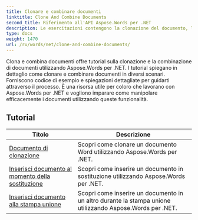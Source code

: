 ```yaml
---
title: Clonare e combinare documenti
linktitle: Clone And Combine Documents
second_title: Riferimento all'API Aspose.Words per .NET
description: Le esercitazioni contengono la clonazione del documento, l'inserimento del documento alla sostituzione e l'inserimento del documento alla stampa unione.
type: docs
weight: 1470
url: /ru/words/net/clone-and-combine-documents/
---
```

Clona e combina documenti offre tutorial sulla clonazione e la combinazione di documenti utilizzando Aspose.Words per .NET. I tutorial spiegano in dettaglio come clonare e combinare documenti in diversi scenari. Forniscono codice di esempio e spiegazioni dettagliate per guidarti attraverso il processo. È una risorsa utile per coloro che lavorano con Aspose.Words per .NET e vogliono imparare come manipolare efficacemente i documenti utilizzando queste funzionalità.

 ## Tutorial
| Titolo | Descrizione |
| --- | --- |
| [Documento di clonazione](./cloning-document/) | Scopri come clonare un documento Word utilizzando Aspose.Words per .NET. |
| [Inserisci documento al momento della sostituzione](./insert-document-at-replace/) | Scopri come inserire un documento in sostituzione utilizzando Aspose.Words per .NET. |
| [Inserisci documento alla stampa unione](./insert-document-at-mail-merge/) | Scopri come inserire un documento in un altro durante la stampa unione utilizzando Aspose.Words per .NET. |
